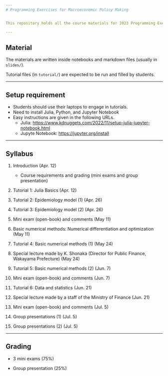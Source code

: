 ```yaml
---
# Programming Exercises for Macroeconomic Policy Making


This repository holds all the course materials for 2023 Programming Exercises for Macroeconomic Policy Making in Kyoto University.

---
```

## Material

The materials are written inside notebooks and markdown files (usually in `slides/`).

Tutorial files (in `tutorial/`) are expected to be run and filled by students.

---
## Setup requirement

- Students should use their laptops to engage in tutorials.
- Need to install Julia, Python, and Jupyter Notebook
- Easy instructions are given in the following URLs.
  - Julia: https://www.kdnuggets.com/2022/11/setup-julia-jupyter-notebook.html
  - Jupyte Notebook: https://jupyter.org/install

---
## Syllabus

1. Introduction (Apr. 12)
    - Course requirements and grading (mini exams and group presentation)
    
2. Tutorial 1: Julia Basics (Apr. 12)

3. Tutorial 2: Epidemiology model (1) (Apr. 26)  

4. Tutorial 3: Epidemiology model (2) (Apr. 26) 

5. Mini exam (open-book) and comments (May 11) 

6. Basic numerical methods: Numerical differentiation and optimization (May 11)

7. Tutorial 4: Basic numerical methods (1) (May 24)
    
8. Special lecture made by K. Shonaka (Director for Public Finance, Wakayama Prefecture) (May 24)

9.  Tutorial 5: Basic numerical methods (2)  (Jun. 7)  

10. Mini exam (open-book) and comments (Jun. 7)  

11. Tutorial 6: Data and statistics (Jun. 21)  

12. Special lecture made by a staff of the Ministry of Finance (Jun. 21)    

13. Mini exam (open-book) and comments (Jul. 5)

14. Group presentations (1) (Jul. 5)

15. Group presentations (2) (Jul. 5)


---
## Grading

- 3 mini exams (75%)

- Group presentation (25%)
